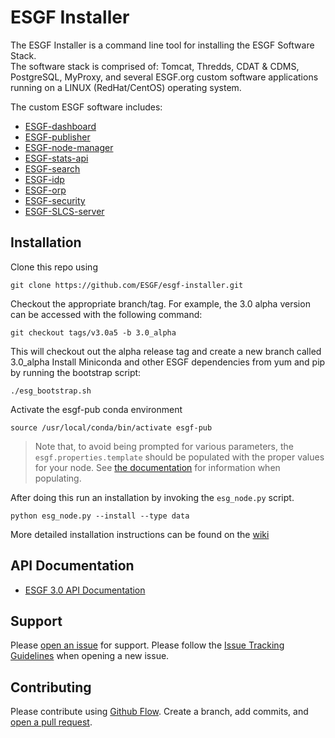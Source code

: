 # ESGF Installer
The ESGF Installer is a command line tool for installing the ESGF Software Stack.  
The software stack is comprised of: Tomcat, Thredds, CDAT & CDMS, PostgreSQL, MyProxy, and several ESGF.org custom software applications running on a LINUX (RedHat/CentOS) operating system.

The custom ESGF software includes:
- [ESGF-dashboard](https://github.com/ESGF/esgf-dashboard)
- [ESGF-publisher](https://github.com/ESGF/esg-publisher)
- [ESGF-node-manager](https://github.com/ESGF/esgf-node-manager)
- [ESGF-stats-api](https://github.com/ESGF/esgf-stats-api)
- [ESGF-search](https://github.com/ESGF/esg-search)
- [ESGF-idp](https://github.com/ESGF/esgf-idp)
- [ESGF-orp](https://github.com/ESGF/esg-orp)
- [ESGF-security](https://github.com/ESGF/esgf-security)
- [ESGF-SLCS-server](https://github.com/ESGF/esgf-slcs-server)

## Installation
Clone this repo using 
```
git clone https://github.com/ESGF/esgf-installer.git
```
Checkout the appropriate branch/tag. For example, the 3.0 alpha version can be accessed with the following command: 
```
git checkout tags/v3.0a5 -b 3.0_alpha
```
This will checkout out the alpha release tag and create a new branch called 3.0_alpha
Install Miniconda and other ESGF dependencies from yum and pip by running the bootstrap script:
```
./esg_bootstrap.sh
``` 
Activate the esgf-pub conda environment
```
source /usr/local/conda/bin/activate esgf-pub
```

>Note that, to avoid being prompted for various parameters, the `esgf.properties.template` should be populated with the proper values for your node.
>See [the documentation](https://esgf.github.io/esgf-installer/autoinstall_usage.html) for information when populating.

After doing this run an installation by invoking the `esg_node.py` script.

```
python esg_node.py --install --type data
```


More detailed installation instructions can be found on the [wiki](https://github.com/ESGF/esgf-installer/wiki)

## API Documentation
- [ESGF 3.0 API Documentation](https://esgf.github.io/esgf-installer/)

## Support

Please [open an issue](https://github.com/ESGF/esgf-installer/issues/new) for support.
Please follow the [Issue Tracking Guidelines](https://github.com/ESGF/esgf-installer/wiki/ESGF-Installer-Issue-Tracking-Guidelines) when opening a new issue.


## Contributing

Please contribute using [Github Flow](https://guides.github.com/introduction/flow/). Create a branch, add commits, and [open a pull request](https://github.com/ESGF/esgf-installer/compare).
